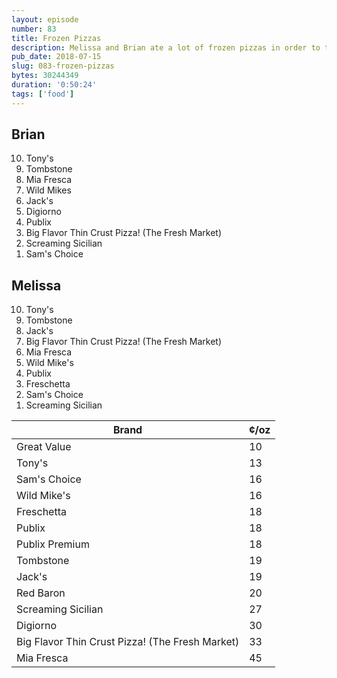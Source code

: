 ```yaml
---
layout: episode
number: 83
title: Frozen Pizzas
description: Melissa and Brian ate a lot of frozen pizzas in order to tell you which are the tastiest and best-priced.
pub_date: 2018-07-15
slug: 083-frozen-pizzas
bytes: 30244349
duration: '0:50:24'
tags: ['food']
---
```

<h2>Brian</h2>
<ol reversed>
<li>Tony's</li>
<li>Tombstone</li>
<li>Mia Fresca</li>
<li>Wild Mikes</li>
<li>Jack's</li>
<li>Digiorno</li>
<li>Publix</li>
<li>Big Flavor Thin Crust Pizza! (The Fresh Market)</li>
<li>Screaming Sicilian</li>
<li>Sam's Choice</li>
</ol>

<h2>Melissa</h2>
<ol reversed>
<li>Tony's</li>
<li>Tombstone</li>
<li>Jack's</li>
<li>Big Flavor Thin Crust Pizza! (The Fresh Market)</li>
<li>Mia Fresca</li>
<li>Wild Mike's</li>
<li>Publix</li>
<li>Freschetta</li>
<li>Sam's Choice</li>
<li>Screaming Sicilian</li>
</ol>

<table>
<thead>
    <tr>
        <th>Brand</th>
        <th>¢/oz</th>
    </tr>
</thead>
<tbody>
    <tr>
        <td>Great Value</td>
        <td>10</td>
    </tr>
    <tr>
        <td>Tony's</td>
        <td>13</td>
    </tr>
    <tr>
        <td>Sam's Choice</td>
        <td>16</td>
    </tr>
    <tr>
        <td>Wild Mike's</td>
        <td>16</td>
    </tr>
    <tr>
        <td>Freschetta</td>
        <td>18</td>
    </tr>
        <tr>
        <td>Publix</td>
        <td>18</td>
    </tr>
    <tr>
        <td>Publix Premium</td>
        <td>18</td>
    </tr>
    <tr>
        <td>Tombstone</td>
        <td>19</td>
    </tr>
    <tr>
        <td>Jack's</td>
        <td>19</td>
    </tr>
    <tr>
        <td>Red Baron</td>
        <td>20</td>
    </tr>
    <tr>
        <td>Screaming Sicilian</td>
        <td>27</td>
    </tr>
        <tr>
        <td>Digiorno</td>
        <td>30</td>
    </tr>
    <tr>
        <td>Big Flavor Thin Crust Pizza! (The Fresh Market)</td>
        <td>33</td>
    </tr>
    <tr>
        <td>Mia Fresca</td>
        <td>45</td>
    </tr>
</tbody>
</table>